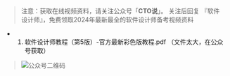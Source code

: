 > 注意：获取在线视频资料，请关注公众号「**CTO说**」。
>关注后回复  『软件设计师』，免费领取2024年最新最全的软件设计师备考视频资料
-  01. 软件设计师教程（第5版）-官方最新彩色版教程.pdf （文件太大，在公众号获取）
> ![公众号二维码](https://chaidingoss.oss-cn-hangzhou.aliyuncs.com/qrcode.jpg)
